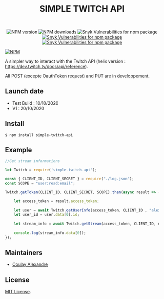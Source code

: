

<div align="center">
  <br />
  <h1>SIMPLE TWITCH API</h1>
  <br />
  <p>
    <a href="https://www.npmjs.com/package/simple-twitch-api"><img src="https://img.shields.io/npm/v/simple-twitch-api.svg?maxAge=3600" alt="NPM version" /></a>
    <a href="https://www.npmjs.com/package/simple-twitch-api"><img src="https://img.shields.io/npm/dt/simple-twitch-api.svg?maxAge=3600" alt="NPM downloads" /></a>
     <a href="https://www.npmjs.com/package/simple-twitch-api"><img alt="Snyk Vulnerabilities for npm package" src="https://img.shields.io/snyk/vulnerabilities/npm/simple-twitch-api"></a>
     <a href="https://www.npmjs.com/package/simple-twitch-api"><img alt="Snyk Vulnerabilities for npm package" src="https://img.shields.io/bundlephobia/min/simple-twitch-api"></a>
     <a href="https://www.npmjs.com/package/simple-twitch-api"><img alt="Snyk Vulnerabilities for npm package" src="https://img.shields.io/npm/l/simple-twitch-api"></a>		  
  </p>
 </div>
 
[![NPM](https://nodei.co/npm/simple-twitch-api.png)](https://nodei.co/npm/simple-twitch-api/)

A simpler way to interact with the Twitch API (helix version : https://dev.twitch.tv/docs/api/reference).

All POST (excepte OauthToken request) and PUT are in developpement.

## Launch date 

 - Test Build : 10/10/2020
 - V1 : 20/10/2020

## Install
```
$ npm install simple-twitch-api
```
## Example
```js
//Get stream informations

let Twitch = require('simple-twitch-api');

const { CLIENT_ID, CLIENT_SECRET } = require("./log.json");
const SCOPE = "user:read:email";

Twitch.getToken(CLIENT_ID, CLIENT_SECRET, SCOPE).then(async result => {

	let access_token = result.access_token;
        
	let user = await Twitch.getUserInfo(access_token, CLIENT_ID , "alex_off");
	let user_id = user.data[0].id;
	
	let stream_info = await Twitch.getStream(access_token, CLIENT_ID, user_id);
	
	console.log(stream_info.data[0]);
});
```

## Maintainers

- [Coulay Alexandre](https://github.com/alexandrecoulay)

## License

[MIT License](LICENSE).
